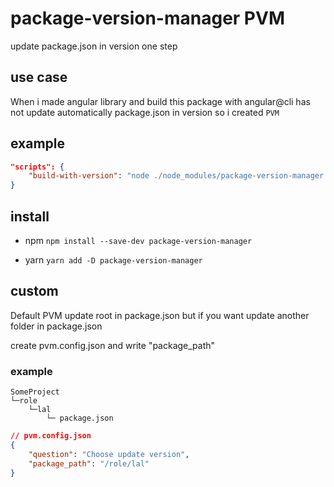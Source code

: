 # package-version-manager PVM

update package.json in version one step

## use case

When i made angular library and build this package with angular@cli has not update automatically package.json in version so i created `PVM`

## example

```json
"scripts": {
    "build-with-version": "node ./node_modules/package-version-manager && ng build someProject"
}
```

## install

- npm
`npm install --save-dev package-version-manager`

- yarn
`yarn add -D package-version-manager`

## custom

Default PVM update root in package.json but if you want update another folder in package.json

create pvm.config.json and write "package_path"


### example

```
SomeProject
└─role
    └─lal
        └─ package.json
```

```json
// pvm.config.json
{
    "question": "Choose update version",
    "package_path": "/role/lal"
}
```